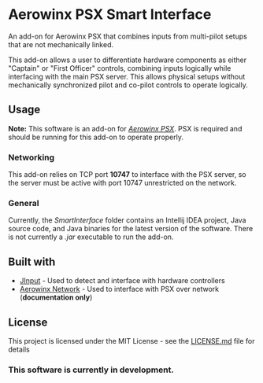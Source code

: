 # Aerowinx PSX Smart Interface
An add-on for Aerowinx PSX that combines inputs from multi-pilot setups that are not mechanically linked.

This add-on allows a user to differentiate hardware components as either "Captain" or "First Officer" controls, combining inputs logically while interfacing with the main PSX server. This allows physical setups without mechanically synchronized pilot and co-pilot controls to operate logically.

## Usage
**Note:** This software is an add-on for [*Aerowinx PSX*](http://www.aerowinx.com/). PSX is required and should be running for this add-on to operate properly.

### Networking
This add-on relies on TCP port **10747** to interface with the PSX server, so the server must be active with port 10747 unrestricted on the network.

### General
Currently, the *SmartInterface* folder contains an Intellij IDEA project, Java source code, and Java binaries for the latest version of the software. There is not currently a *.jar* executable to run the add-on.

## Built with
* [JInput](https://github.com/jinput/jinput) - Used to detect and interface with hardware controllers
* [Aerowinx Network](http://aerowinx.com/assets/networkers/Network%20Documentation.txt) - Used to interface with PSX over network (**documentation only**)

## License
This project is licensed under the MIT License - see the [LICENSE.md](LICENSE.md) file for details

### This software is currently in development.
